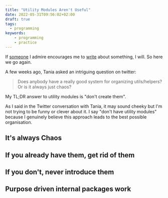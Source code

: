 ```yaml
---
title: "Utility Modules Aren't Useful"
date: 2022-05-31T09:56:02+02:00
draft: true
tags:
  - programming
keywords:
    - programming
    - practice
---
```


If [someone](https://twitter.com/taniarascia) I admire encourages me to
[write](https://twitter.com/taniarascia/status/1522337429881081856) about
something, I will. So here we go again.

A few weeks ago, Tania asked an intriguing question on twitter:

> Does anybody have a really good system for organizing utils/helpers? Or is it
> always just chaos?

My TL;DR answer to utility modules is "don't create them".

As I said in the Twitter conversation with Tania, it may sound cheeky but I'm
not trying to be funny or clever about it. I say "don't have utility modules"
because I genuinely believe this approach leads to the best possible organisation.


## It's always Chaos

## If you already have them, get rid of them

## If you don't, never introduce them

## Purpose driven internal packages work
